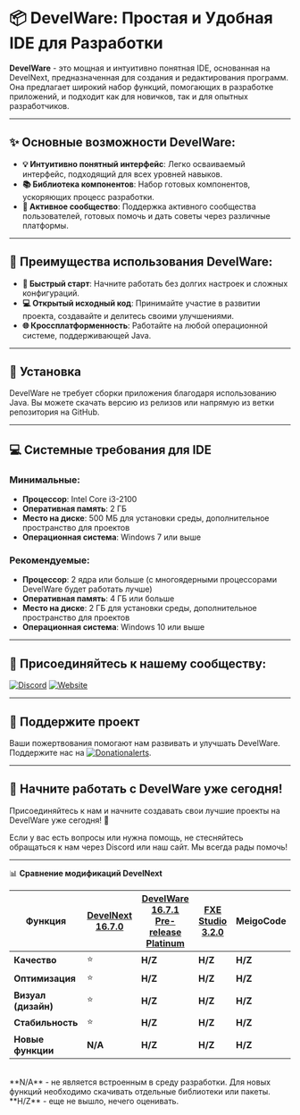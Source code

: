 # 📦 **DevelWare: Простая и Удобная IDE для Разработки**

**DevelWare** - это мощная и интуитивно понятная IDE, основанная на DevelNext, предназначенная для создания и редактирования программ. Она предлагает широкий набор функций, помогающих в разработке приложений, и подходит как для новичков, так и для опытных разработчиков.

---

## ✨ **Основные возможности DevelWare:**

- **💡 Интуитивно понятный интерфейс**: Легко осваиваемый интерфейс, подходящий для всех уровней навыков.
- **📚 Библиотека компонентов**: Набор готовых компонентов, ускоряющих процесс разработки.
- **👥 Активное сообщество**: Поддержка активного сообщества пользователей, готовых помочь и дать советы через различные платформы.

---

## 🌟 **Преимущества использования DevelWare:**

- **🚀 Быстрый старт**: Начните работать без долгих настроек и сложных конфигураций.
- **💻 Открытый исходный код**: Принимайте участие в развитии проекта, создавайте и делитесь своими улучшениями.
- **🌐 Кроссплатформенность**: Работайте на любой операционной системе, поддерживающей Java.

---

## 🔧 **Установка**

DevelWare не требует сборки приложения благодаря использованию Java. Вы можете скачать версию из релизов или напрямую из ветки репозитория на GitHub.

---

## 💻 **Системные требования для IDE**

### Минимальные:

- **Процессор**: Intel Core i3-2100
- **Оперативная память**: 2 ГБ
- **Место на диске**: 500 МБ для установки среды, дополнительное пространство для проектов
- **Операционная система**: Windows 7 или выше

### Рекомендуемые:

- **Процессор**: 2 ядра или больше (с многоядерными процессорами DevelWare будет работать лучше)
- **Оперативная память**: 4 ГБ или больше
- **Место на диске**: 2 ГБ для установки среды, дополнительное пространство для проектов
- **Операционная система**: Windows 10 или выше

---

## 🤝 **Присоединяйтесь к нашему сообществу:**

[![Discord](https://img.shields.io/badge/Discord-7289DA?style=for-the-badge&logo=discord&logoColor=white)](https://discord.gg/2ECUpEfTrd)
[![Website](https://img.shields.io/badge/Website-4285F4?style=for-the-badge&logo=google-chrome&logoColor=white)](https://sites.x10.mx/index.html)

---

## 💖 **Поддержите проект**

Ваши пожертвования помогают нам развивать и улучшать DevelWare. Поддержите нас на [![Donationalerts](https://img.shields.io/badge/Donationalerts-F39C12?style=for-the-badge&logo=buy-me-a-coffee&logoColor=white)](https://www.donationalerts.com/r/meigostudios).

---

## 🎉 **Начните работать с DevelWare уже сегодня!**

Присоединяйтесь к нам и начните создавать свои лучшие проекты на DevelWare уже сегодня! 🚀

Если у вас есть вопросы или нужна помощь, не стесняйтесь обращаться к нам через Discord или наш сайт. Мы всегда рады помочь!

---

📊 **Сравнение модификаций DevelNext**

| **Функция**         | [DevelNext 16.7.0](https://github.com/jphp-group/develnext) | [DevelWare 16.7.1 Pre-release Platinum](https://github.com/TrueS1gma/DevelWare) | [FXE Studio 3.2.0](https://github.com/deaglemeister/FXEdition) | **MeigoCode** |
|---------------------|----------------------|-------------------------------------------|----------------------|---------------|
| **Качество**        | ⭐                   | **H/Z**                                   | **H/Z**             | **H/Z** 
| **Оптимизация**     | ⭐                   | **H/Z**                                      | **H/Z**          | **H/Z** 
| **Визуал (дизайн)** | ⭐                   | **H/Z**                                     | **H/Z**               | **H/Z** 
| **Стабильность**    | ⭐                   | **H/Z**                                         | **H/Z**                 | **H/Z** 
| **Новые функции**   | **N/A**              | **H/Z**                                      | **H/Z**                 | **H/Z** 
<br>
**N/A** - не является встроенным в среду разработки. Для новых функций необходимо скачивать отдельные библиотеки или пакеты.
**H/Z** - еще не вышло, нечего оценивать.
